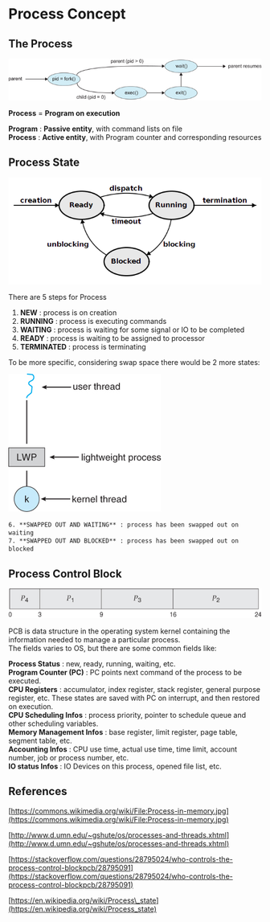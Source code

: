 # Process Concept

## The Process

![Process in memory](../.gitbook/assets/image%20%2825%29.png)

**Process** = **Program on execution**

**Program** : **Passive entity**, with command lists on file  
**Process** : **Active entity**, with Program counter and corresponding resources

## Process State

![](../.gitbook/assets/process-diagram.png)

There are 5 steps for Process

1. **NEW** : process is on creation
2. **RUNNING** : process is executing commands
3. **WAITING** : process is waiting for some signal or IO to be completed
4. **READY** : process is waiting to be assigned to processor
5. **TERMINATED** : process is terminating

To be more specific, considering swap space there would be 2 more states:

![](../.gitbook/assets/image%20%2817%29.png)

    6. **SWAPPED OUT AND WAITING** : process has been swapped out on waiting  
    7. **SWAPPED OUT AND BLOCKED** : process has been swapped out on blocked

## Process Control Block

![](../.gitbook/assets/image%20%2828%29.png)

PCB is data structure in the operating system kernel containing the information needed to manage a particular process.  
The fields varies to OS, but there are some common fields like:

**Process Status** : new, ready, running, waiting, etc.  
**Program Counter \(PC\)** : PC points next command of the process to be executed.  
**CPU Registers** : accumulator, index register, stack register, general purpose register, etc. These states are saved with PC on interrupt, and then restored on execution.  
**CPU Scheduling Infos** : process priority, pointer to schedule queue and other scheduling variables.  
**Memory Management Infos** : base register, limit register, page table, segment table, etc.  
**Accounting Infos** : CPU use time, actual use time, time limit, account number, job or process number, etc.  
**IO status Infos** : IO Devices on this process, opened file list, etc.

## References

[https://commons.wikimedia.org/wiki/File:Process-in-memory.jpg](https://commons.wikimedia.org/wiki/File:Process-in-memory.jpg)

[http://www.d.umn.edu/~gshute/os/processes-and-threads.xhtml](http://www.d.umn.edu/~gshute/os/processes-and-threads.xhtml)

[https://stackoverflow.com/questions/28795024/who-controls-the-process-control-blockpcb/28795091](https://stackoverflow.com/questions/28795024/who-controls-the-process-control-blockpcb/28795091) 

[https://en.wikipedia.org/wiki/Process\_state](https://en.wikipedia.org/wiki/Process_state)

